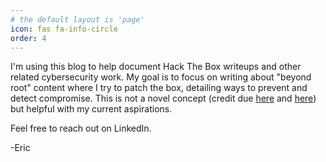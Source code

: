 ```yaml
---
# the default layout is 'page'
icon: fas fa-info-circle
order: 4
---
```


I'm using this blog to help document Hack The Box writeups and other related cybersecurity work. My goal is to focus on writing about "beyond root" content where I try to patch the box, detailing ways to prevent and detect compromise. This is not a novel concept (credit due [here](https://youtu.be/_EV2Frf5P2E?t=1504) and [here](https://youtu.be/mB-YSr9lEe0?t=1326)) but helpful with my current aspirations.

Feel free to reach out on LinkedIn.

-Eric
